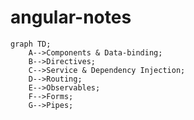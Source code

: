 # angular-notes

```mermaid
graph TD;
    A-->Components & Data-binding;
    B-->Directives;
    C-->Service & Dependency Injection;
    D-->Routing;
    E-->Observables;
    F-->Forms;
    G-->Pipes;
```
